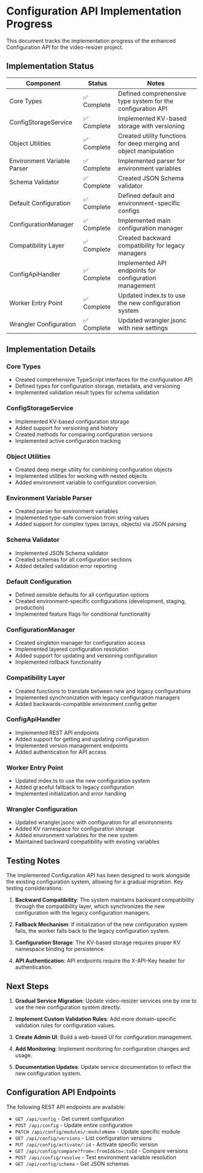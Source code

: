 # Configuration API Implementation Progress

This document tracks the implementation progress of the enhanced Configuration API for the video-resizer project.

## Implementation Status

| Component | Status | Notes |
|-----------|--------|-------|
| Core Types | ✅ Complete | Defined comprehensive type system for the configuration API |
| ConfigStorageService | ✅ Complete | Implemented KV-based storage with versioning |
| Object Utilities | ✅ Complete | Created utility functions for deep merging and object manipulation |
| Environment Variable Parser | ✅ Complete | Implemented parser for environment variables |
| Schema Validator | ✅ Complete | Created JSON Schema validator |
| Default Configuration | ✅ Complete | Defined default and environment-specific configs |
| ConfigurationManager | ✅ Complete | Implemented main configuration manager |
| Compatibility Layer | ✅ Complete | Created backward compatibility for legacy managers |
| ConfigApiHandler | ✅ Complete | Implemented API endpoints for configuration management |
| Worker Entry Point | ✅ Complete | Updated index.ts to use the new configuration system |
| Wrangler Configuration | ✅ Complete | Updated wrangler.jsonc with new settings |

## Implementation Details

### Core Types
- Created comprehensive TypeScript interfaces for the configuration API
- Defined types for configuration storage, metadata, and versioning
- Implemented validation result types for schema validation

### ConfigStorageService
- Implemented KV-based configuration storage
- Added support for versioning and history
- Created methods for comparing configuration versions
- Implemented active configuration tracking

### Object Utilities
- Created deep merge utility for combining configuration objects
- Implemented utilities for working with nested objects
- Added environment variable to configuration conversion

### Environment Variable Parser
- Created parser for environment variables
- Implemented type-safe conversion from string values
- Added support for complex types (arrays, objects) via JSON parsing

### Schema Validator
- Implemented JSON Schema validator
- Created schemas for all configuration sections
- Added detailed validation error reporting

### Default Configuration
- Defined sensible defaults for all configuration options
- Created environment-specific configurations (development, staging, production)
- Implemented feature flags for conditional functionality

### ConfigurationManager
- Created singleton manager for configuration access
- Implemented layered configuration resolution
- Added support for updating and versioning configuration
- Implemented rollback functionality

### Compatibility Layer
- Created functions to translate between new and legacy configurations
- Implemented synchronization with legacy configuration managers
- Added backwards-compatible environment config getter

### ConfigApiHandler
- Implemented REST API endpoints
- Added support for getting and updating configuration
- Implemented version management endpoints
- Added authentication for API access

### Worker Entry Point
- Updated index.ts to use the new configuration system
- Added graceful fallback to legacy configuration
- Implemented initialization and error handling

### Wrangler Configuration
- Updated wrangler.jsonc with configuration for all environments
- Added KV namespace for configuration storage
- Added environment variables for the new system
- Maintained backward compatibility with existing variables

## Testing Notes

The implemented Configuration API has been designed to work alongside the existing configuration system, allowing for a gradual migration. Key testing considerations:

1. **Backward Compatibility**: The system maintains backward compatibility through the compatibility layer, which synchronizes the new configuration with the legacy configuration managers.

2. **Fallback Mechanism**: If initialization of the new configuration system fails, the worker falls back to the legacy configuration system.

3. **Configuration Storage**: The KV-based storage requires proper KV namespace binding for persistence.

4. **API Authentication**: API endpoints require the X-API-Key header for authentication.

## Next Steps

1. **Gradual Service Migration**: Update video-resizer services one by one to use the new configuration system directly.

2. **Implement Custom Validation Rules**: Add more domain-specific validation rules for configuration values.

3. **Create Admin UI**: Build a web-based UI for configuration management.

4. **Add Monitoring**: Implement monitoring for configuration changes and usage.

5. **Documentation Updates**: Update service documentation to reflect the new configuration system.

## Configuration API Endpoints

The following REST API endpoints are available:

- `GET /api/config` - Get current configuration
- `POST /api/config` - Update entire configuration
- `PATCH /api/config/modules/:moduleName` - Update specific module
- `GET /api/config/versions` - List configuration versions
- `PUT /api/config/activate/:id` - Activate specific version
- `GET /api/config/compare?from=:fromId&to=:toId` - Compare versions
- `POST /api/config/resolve` - Test environment variable resolution
- `GET /api/config/schema` - Get JSON schemas